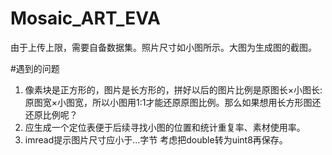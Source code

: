 # Mosaic_ART_EVA
由于上传上限，需要自备数据集。照片尺寸如小图所示。大图为生成图的截图。

#遇到的问题  
1. 像素块是正方形的，图片是长方形的，拼好以后的图片比例是原图长×小图长:原图宽×小图宽，所以小图用1:1才能还原原图比例。那么如果想用长方形图还还原比例呢？  
2. 应生成一个定位表便于后续寻找小图的位置和统计重复率、素材使用率。  
3. imread提示图片尺寸应小于...字节 考虑把double转为uint8再保存。  
